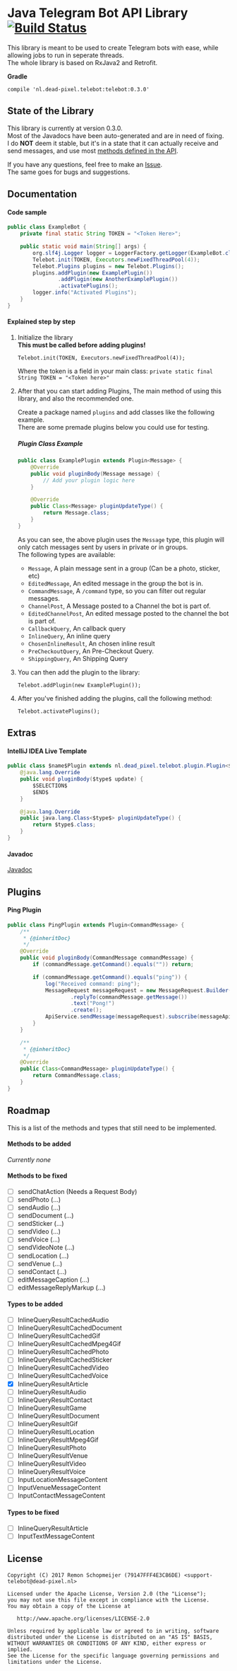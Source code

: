 Java Telegram Bot API Library [![Build Status](https://travis-ci.org/iSDP/Telebot.svg?branch=master)](https://travis-ci.org/iSDP/Telebot)
=======
This library is meant to be used to create Telegram bots with ease, while allowing jobs to run in seperate threads.  
The whole library is based on RxJava2 and Retrofit.

**Gradle**
``` 
compile 'nl.dead-pixel.telebot:telebot:0.3.0'
```

## State of the Library
This library is currently at version 0.3.0.  
Most of the Javadocs have been auto-generated and are in need of fixing.  
I do **NOT** deem it stable, but it's in a state that it can actually receive and send messages, and use most [methods defined in the API](https://github.com/iSDP/Telebot/blob/master/src/main/java/nl/dead_pixel/telebot/api/retrofit/TelegramBotApiService.java).

If you have any questions, feel free to make an [Issue](https://github.com/iSDP/Telebot/issues/new).  
The same goes for bugs and suggestions.

## Documentation
#### Code sample
```java
public class ExampleBot {
    private final static String TOKEN = "<Token Here>";

    public static void main(String[] args) {
        org.slf4j.Logger logger = LoggerFactory.getLogger(ExampleBot.class.getSimpleName());
        Telebot.init(TOKEN, Executors.newFixedThreadPool(4));
        Telebot.Plugins plugins = new Telebot.Plugins();
        plugins.addPlugin(new ExamplePlugin())
                .addPlugin(new AnotherExamplePlugin())
                .activatePlugins();
        logger.info("Activated Plugins");
    }
}
```
#### Explained step by step
1. Initialize the library  
    **This must be called before adding plugins!**  
    ```
    Telebot.init(TOKEN, Executors.newFixedThreadPool(4));
    ```

    Where the token is a field in your main class:
    `private static final String TOKEN = "<Token here>"` 

2. After that you can start adding Plugins, The main method of using this library, and also the recommended one.

    Create a package named `plugins` and add classes like the following example.  
    There are some premade plugins below you could use for testing.
    
    ##### Plugin Class Example
    ```java
    public class ExamplePlugin extends Plugin<Message> {
        @Override
        public void pluginBody(Message message) {
            // Add your plugin logic here
        }
    
        @Override
        public Class<Message> pluginUpdateType() {
            return Message.class;
        }
    }
    ```
    
    As you can see, the above plugin uses the `Message` type, this plugin will only catch messages sent by users in private or in groups.  
    The following types are available:
    - `Message`, A plain message sent in a group (Can be a photo, sticker, etc)
    - `EditedMessage`, An edited message in the group the bot is in.
    - `CommandMessage`, A `/command` type, so you can filter out regular messages.
    - `ChannelPost`, A Message posted to a Channel the bot is part of.
    - `EditedChannelPost`, An edited message posted to the channel the bot is part of.
    - `CallbackQuery`, An callback query
    - `InlineQuery`, An inline query
    - `ChosenInlineResult`, An chosen inline result
    - `PreCheckoutQuery`, An Pre-Checkout Query.
    - `ShippingQuery`, An Shipping Query

3. You can then add the plugin to the library:
    ```
    Telebot.addPlugin(new ExamplePlugin());
    ```

4. After you've finished adding the plugins, call the following method:
    ```
    Telebot.activatePlugins();
    ```

## Extras
#### IntelliJ IDEA Live Template
```java
public class $name$Plugin extends nl.dead_pixel.telebot.plugin.Plugin<$type$> {
    @java.lang.Override
    public void pluginBody($type$ update) {
        $SELECTION$
        $END$
    }

    @java.lang.Override
    public java.lang.Class<$type$> pluginUpdateType() {
        return $type$.class;
    }
}
```
#### Javadoc
[Javadoc](https://isdp.github.io/Telebot/)

## Plugins
#### Ping Plugin
```java
public class PingPlugin extends Plugin<CommandMessage> {
    /**
     * {@inheritDoc}
     */
    @Override
    public void pluginBody(CommandMessage commandMessage) {
        if (commandMessage.getCommand().equals("")) return;

        if (commandMessage.getCommand().equals("ping")) {
            log("Received command: ping");
            MessageRequest messageRequest = new MessageRequest.Builder(commandMessage.getChatId())
                    .replyTo(commandMessage.getMessage())
                    .text("Pong!")
                    .create();
            ApiService.sendMessage(messageRequest).subscribe(messageApiResponse -> log("Pong sent? " + messageApiResponse.getOk()), Throwable::printStackTrace);
        }
    }

    /**
     * {@inheritDoc}
     */
    @Override
    public Class<CommandMessage> pluginUpdateType() {
        return CommandMessage.class;
    }
}
```

## Roadmap
This is a list of the methods and types that still need to be implemented.

#### Methods to be added
*Currently none*

#### Methods to be fixed
- [ ] sendChatAction (Needs a Request Body)
- [ ] sendPhoto (...)
- [ ] sendAudio (...)
- [ ] sendDocument (...)
- [ ] sendSticker (...)
- [ ] sendVideo (...)
- [ ] sendVoice (...)
- [ ] sendVideoNote (...)
- [ ] sendLocation (...)
- [ ] sendVenue (...)
- [ ] sendContact (...)
- [ ] editMessageCaption (...)
- [ ] editMessageReplyMarkup (...)

#### Types to be added
- [ ] InlineQueryResultCachedAudio
- [ ] InlineQueryResultCachedDocument
- [ ] InlineQueryResultCachedGif
- [ ] InlineQueryResultCachedMpeg4Gif
- [ ] InlineQueryResultCachedPhoto
- [ ] InlineQueryResultCachedSticker
- [ ] InlineQueryResultCachedVideo
- [ ] InlineQueryResultCachedVoice
- [x] InlineQueryResultArticle
- [ ] InlineQueryResultAudio
- [ ] InlineQueryResultContact
- [ ] InlineQueryResultGame
- [ ] InlineQueryResultDocument
- [ ] InlineQueryResultGif
- [ ] InlineQueryResultLocation
- [ ] InlineQueryResultMpeg4Gif
- [ ] InlineQueryResultPhoto
- [ ] InlineQueryResultVenue
- [ ] InlineQueryResultVideo
- [ ] InlineQueryResultVoice
- [ ] InputLocationMessageContent
- [ ] InputVenueMessageContent
- [ ] InputContactMessageContent

#### Types to be fixed
- [ ] InlineQueryResultArticle
- [ ] InputTextMessageContent

## License
    Copyright (C) 2017 Remon Schopmeijer (79147FFF4E3C86DE) <support-telebot@dead-pixel.nl>
    
    Licensed under the Apache License, Version 2.0 (the "License");
    you may not use this file except in compliance with the License.
    You may obtain a copy of the License at
    
       http://www.apache.org/licenses/LICENSE-2.0
    
    Unless required by applicable law or agreed to in writing, software
    distributed under the License is distributed on an "AS IS" BASIS,
    WITHOUT WARRANTIES OR CONDITIONS OF ANY KIND, either express or implied.
    See the License for the specific language governing permissions and
    limitations under the License.
